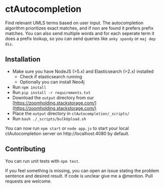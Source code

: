 ctAutocompletion
=======

Find relevant UMLS terms based on user input. The autocompletion algorithm prioritizes exact matches, and if non are found it prefers prefix matches. You can also send multiple words and for each seperate term it does a prefix lookup, so you can send queries like `anky spondy` or `maj dep dis`.


## Installation

* Make sure you have NodeJS (>5.x) and Elasticsearch (>2.x) installed
  * Check if elasticsearch running
  * Optionally you can install Neo4j
* Run `npm install`
* Run `pip install -r requirements.txt`
* Download the `output` directory from our [https://zoomholding.stackstorage.com/](https://zoomholding.stackstorage.com/)
* Place the `output` directory in `ctAutocompletion/_scripts/`
* Run `bash ./_scripts/bulkUpload.sh`

You can now run `npm start` or `node app.js` to start your local ctAutocompletion server on http://localhost:4080 by default.


## Contributing

You can run unit tests with `npm test`.

If you feel something is missing, you can open an issue stating the problem sentence and desired result. If code is unclear give me a @mention. Pull requests are welcome.
